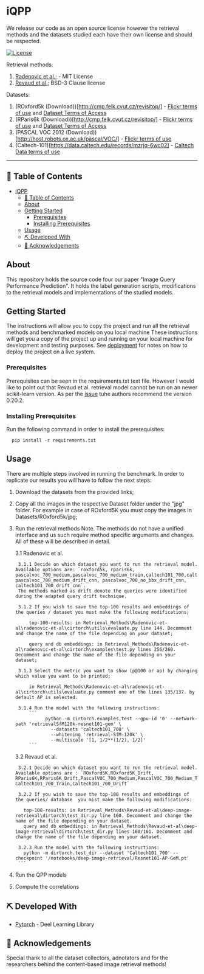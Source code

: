 # iQPP

We release our code as an open source license however the retrieval methods and the datasets studied each have their own license and should be respected.

[![License](https://img.shields.io/badge/license-MIT-blue.svg)](/LICENSE)

Retrieval methods:
1. [Radenovic et al.](https://github.com/filipradenovic/cnnimageretrieval-pytorch); - MIT License
2. [Revaud et al.](https://github.com/naver/deep-image-retrieval); BSD-3 Clause license

Datasets:
1. (ROxford5k (Download))[http://cmp.felk.cvut.cz/revisitop/] - [Flickr terms of use](https://www.flickr.com/help/terms) and [Dataset Terms of Access](https://www.robots.ox.ac.uk/~vgg/terms/dataset-group-2-access.html)
2. (RParis6k (Download))[http://cmp.felk.cvut.cz/revisitop/] - [Flickr terms of use](https://www.flickr.com/help/terms) and [Dataset Terms of Access](https://www.robots.ox.ac.uk/~vgg/terms/dataset-group-2-access.html)
3. (PASCAL VOC 2012 (Download))[http://host.robots.ox.ac.uk/pascal/VOC/] - [Flickr terms of use](https://www.flickr.com/help/terms)
4. (Caltech-101)[https://data.caltech.edu/records/mzrjq-6wc02] - [Caltech Data terms of use](https://library.caltech.edu/search/caltechdata#terms)

---

## 📝 Table of Contents

- [iQPP](#iqpp)
  - [📝 Table of Contents](#-table-of-contents)
  - [About ](#about-)
  - [Getting Started ](#getting-started-)
    - [Prerequisites](#prerequisites)
    - [Installing Prerequisites](#installing-prerequisites)
  - [Usage ](#usage-)
  - [⛏️ Developed With ](#️-developed-with-)
  - [🎉 Acknowledgements ](#-acknowledgements-)

## About <a name = "about"></a>

This repository holds the source code four our paper "Image Query Performance Prediction". It holds the label generation scripts, modifications to the retrieval models and implementations of the studied models.

## Getting Started <a name = "getting_started"></a>

The instructions will allow you to copy the project and run all the retrieval methods and benchmarked models on you local machine
These instructions will get you a copy of the project up and running on your local machine for development and testing purposes. See [deployment](#deployment) for notes on how to deploy the project on a live system.

### Prerequisites


Prerequisites can be seen in the requirements.txt text file.
However I would like to point out that Revaud et al. retrieval model cannot be run on an newer scikit-learn version. As per the [issue](https://github.com/naver/deep-image-retrieval/issues/27) tuhe authors recommend the version 0.20.2.

### Installing Prerequisites


Run the following command in order to install the prerequisites:

```
  pip install -r requirements.txt
```

## Usage <a name="usage"></a>

There are multiple steps involved in running the benchmark. In order to replicate our results you will have to follow the next steps:
1. Download the datasets from the provided links;
2. Copy all the images in the respective Dataset folder under the "jpg" folder. For example in case of ROxford5K you must copy the images in Datasets/ROxford5k/jpg;
3. Run the retrieval methods
    Note. The methods do not have a unified interface and us such require method specific arguments and changes. All of these will be described in detail.
    
    3.1 Radenovic et al.

        3.1.1 Decide on which dataset you want to run the retrieval model. Available options are: `roxford5k, rparis6k, pascalvoc_700_medium,pascalvoc_700_medium_train,caltech101_700,caltech101_700_train, pascalvoc_700_medium_drift_cnn, pascalvoc_700_no_bbx_drift_cnn, caltech101_700_drift_cnn`.
        The methods marked as drift denote the queries were identified during the adapted query drift technique.
      
        3.1.2 If you wish to save the top-100 results and embeddings of the queries / dataset you must make the following modifications;

            top-100-results: in Retrieval_Methods\Radenovic-et-al\radenovic-et-al\cirtorch\utils\evaluate.py line 144. Decomment and change the name of the file depending on your dataset;
          
            query and db embeddings: in Retrieval_Methods\Radenovic-et-al\radenovic-et-al\cirtorch\examples\test.py lines 256/260. Decomment and change the name of the file depending on your dataset;
          
        3.1.3 Select the metric you want to show (p@100 or ap) by changing which value you want to be printed;

            in Retrieval_Methods\Radenovic-et-al\radenovic-et-al\cirtorch\utils\evaluate.py comment one of the lines 135/137. by default AP is selected.
          
        3.1.4 Run the model with the following instructions:  
            ```
                  python -m cirtorch.examples.test --gpu-id '0' --network-path 'retrievalSfM120k-resnet101-gem' \
                    --datasets 'caltech101_700' \
                    --whitening 'retrieval-SfM-120k' \
                    --multiscale '[1, 1/2**(1/2), 1/2]'
            ```
    3.2 Revaud et al.

        3.2.1 Decide on which dataset you want to run the retrieval model. Available options are : `ROxford5K,ROxford5K_Drift, RParis6K,RParis6K_Drift,PascalVOC_700_Medium,PascalVOC_700_Medium_Train,PascalVOC_700_Medium_Drift,Caltech101_700, Caltech101_700_Train,Caltech101_700_Drift`

        3.2.2 If you wish to save the top-100 results and embeddings of the queries/ database  you mist make the following modifications:

          top-100-results: in Retrieval_Methods\Revaud-et-al\deep-image-retrieval\dirtorch\test_dir.py line 160. Decomment and change the name of the file depending on your dataset.
          query and db embeddings: in Retrieval_Methods\Revaud-et-al\deep-image-retrieval\dirtorch\test_dir.py lines 160/161. Decomment and change the name of the file depending on your dataset.

        3.2.3 Run the model with the following instructions:
          python -m dirtorch.test_dir --dataset 'Caltech101_700' --checkpoint '/notebooks/deep-image-retrieval/Resnet101-AP-GeM.pt'
        ```
4. Run the QPP models 

5. Compute the correlations

## ⛏️ Developed With <a name = "developed_using"></a>
- [Pytorch](https://pytorch.org/) - Deel Learning Library

## 🎉 Acknowledgements <a name = "acknowledgement"></a>

Special thank to all the dataset collectors, adnotators and for the researchers behind the content-based image retrieval methods!

